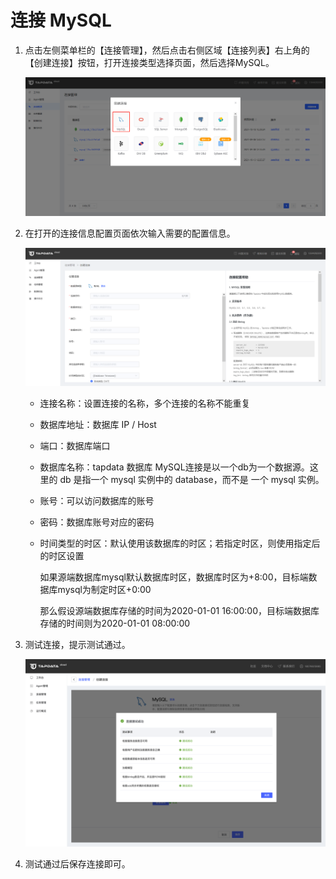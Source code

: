 # 连接 MySQL

1. 点击左侧菜单栏的【连接管理】，然后点击右侧区域【连接列表】右上角的【创建连接】按钮，打开连接类型选择页面，然后选择MySQL。

   ![img](../../images/connect_mysql_1.png)

2. 在打开的连接信息配置页面依次输入需要的配置信息。

   ![](../../images/connect_mysql_2.png)

   * 连接名称：设置连接的名称，多个连接的名称不能重复

   * 数据库地址：数据库 IP / Host

   * 端口：数据库端口

   * 数据库名称：tapdata 数据库 MySQL连接是以一个db为一个数据源。这里的 db 是指一个 mysql 实例中的 database，而不是 一个 mysql 实例。

   * 账号：可以访问数据库的账号

   * 密码：数据库账号对应的密码

   * 时间类型的时区：默认使用该数据库的时区；若指定时区，则使用指定后的时区设置

     如果源端数据库mysql默认数据库时区，数据库时区为+8:00，目标端数据库mysql为制定时区+0:00

     那么假设源端数据库存储的时间为2020-01-01 16:00:00，目标端数据库存储的时间则为2020-01-01 08:00:00

3. 测试连接，提示测试通过。

   ![](../../images/connect_mysql_3.png)

4. 测试通过后保存连接即可。
